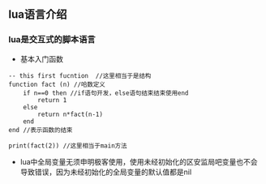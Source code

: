 
## lua语言介绍

### lua是交互式的脚本语言

- 基本入门函数

```
-- this first fucntion  //这里相当于是结构
function fact (n) //哈数定义
    if n==0 then //if语句开发，else语句结束结束使用end
        return 1
    else 
        return n*fact(n-1)
    end
end //表示函数的结束

print(fact(2)) //这里相当于main方法
```

- lua中全局变量无须申明极客使用，使用未经初始化的区安监局吧变量也不会导致错误，因为未经初始化的全局变量的默认值都是nil


